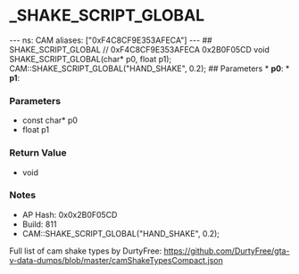 # _SHAKE_SCRIPT_GLOBAL

--- ns: CAM aliases: ["0xF4C8CF9E353AFECA"] --- ## SHAKE_SCRIPT_GLOBAL  // 0xF4C8CF9E353AFECA 0x2B0F05CD void SHAKE_SCRIPT_GLOBAL(char* p0, float p1);  CAM::SHAKE_SCRIPT_GLOBAL("HAND_SHAKE", 0.2);  ## Parameters * **p0**: * **p1**:

### Parameters
* const char* p0
* float p1

### Return Value
* void

### Notes
* AP Hash: 0x0x2B0F05CD
* Build: 811
* CAM::SHAKE_SCRIPT_GLOBAL("HAND_SHAKE", 0.2);

Full list of cam shake types by DurtyFree: https://github.com/DurtyFree/gta-v-data-dumps/blob/master/camShakeTypesCompact.json

